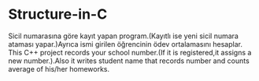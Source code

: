 # Structure-in-C
Sicil numarasına göre kayıt yapan program.(Kayıtlı ise yeni sicil numara ataması yapar.)Ayrıca ismi girilen öğrencinin ödev ortalamasını hesaplar.
This C++ project records your school number.(If it is registered,it assigns a new number.).Also it writes  student name that records number and counts  average of his/her homeworks. 
